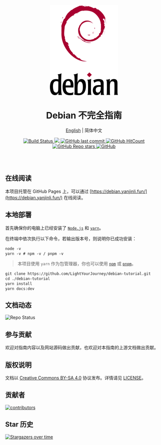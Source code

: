 <!--suppress HtmlDeprecatedAttribute -->
<p align="center">
  <a href="https://debian.yanjinli.fun/">
    <img alt="logo" src="./docs/public/images/debian.svg"/>
  </a>
</p>

<h1 align="center"><strong>Debian 不完全指南</strong></h1>

<div align="center">

[English](./README.md) | 简体中文

</div>

<p align="center">
  <a
    href="https://actions-badge.atrox.dev/LightYourJourney/debian-tutorial/goto?ref=main"
   >
    <img
      alt="Build Status"
      src="https://img.shields.io/endpoint.svg?url=https%3A%2F%2Factions-badge.atrox.dev%2FLightYourJourney%2Fdebian-tutorial%2Fbadge%3Fref%3Dmain&style=flat"
    />
  </a>
  <a
    href="https://hits.seeyoufarm.com"
  >
    <img
      src="https://hits.seeyoufarm.com/api/count/incr/badge.svg?url=https%3A%2F%2Fgithub.com%2FLightYourJourney%2Fdebian-tutorial&count_bg=%2379C83D&title_bg=%23555555&icon=&icon_color=%23E7E7E7&title=hits&edge_flat=false"
    />
  </a>
  <a
    href="https://github.com/LightYourJourney/debian-tutorial"
    target="_blank"
    rel="noopener noreferrer"
  >
    <img
      alt="GitHub last commit"
      src="https://img.shields.io/github/last-commit/LightYourJourney/debian-tutorial"
    />
  </a>
  </a>
  <a
    href="https://github.com/LightYourJourney/debian-tutorial"
    target="_blank"
    rel="noopener noreferrer"
  >
    <img
      alt="GitHub HitCount"
      src="https://views.whatilearened.today/views/github/LightYourJourney/debian-tutorial.svg"
    />
  </a>
  <a
    href="https://github.com/LightYourJourney/debian-tutorial"
    target="_blank"
    rel="noopener noreferrer"
  >
    <img
      alt="GitHub Repo stars"
      src="https://img.shields.io/github/stars/LightYourJourney/debian-tutorial?style=social"
    />
  </a>
  <a
    href="https://github.com/LightYourJourney/debian-tutorial/blob/main/LICENSE"
    target="_blank"
    rel="noopener noreferrer"
  >
    <img
      alt="GitHub"
      src="https://img.shields.io/github/license/LightYourJourney/debian-tutorial"
    >
  </a>
</p>

<div align="center">
<img src="https://cdn.jsdelivr.net/gh/eryajf/tu@main/img/image_20240420_214408.gif" width="800"  height="3">
</div><br>

## 在线阅读

本项目托管在 GitHub Pages 上，可以通过 [https://debian.yanjinli.fun/](https://debian.yanjinli.fun/) 在线阅读。

## 本地部署

首先确保你的电脑上已经安装了 [`Node.js`](https://nodejs.org/zh-cn) 和 [`yarn`](https://yarnpkg.com/)。

在终端中依次执行以下命令，若输出版本号，则说明你已成功安装：

```shell
node -v
yarn -v # npm -v / pnpm -v
```

> 本项目使用 `yarn` 作为包管理器，你也可以使用 [`npm`](https://www.npmjs.com/) 或 [`pnpm`](https://pnpm.io/)。

```shell
git clone https://github.com/LightYourJourney/debian-tutorial.git
cd ./debian-tutorial
yarn install
yarn docs:dev
```

## 文档动态

![Repo Status](https://repobeats.axiom.co/api/embed/249f1051699537518d580cf67ef0f81d4519e9a2.svg)

## 参与贡献

欢迎对指南内容以及网站源码做出贡献，也欢迎对本指南的上游文档做出贡献。

## 版权说明

文档以 [Creative Commons BY-SA 4.0](https://creativecommons.org/licenses/by-sa/4.0/) 协议发布。详情请见 [LICENSE](https://github.com/LightYourJourney/debian-tutorial/blob/main/LICENSE)。

## 贡献者

<a href="https://github.com/LightYourJourney/debian-tutorial/graphs/contributors">
  <img src="https://contrib.rocks/image?repo=LightYourJourney/debian-tutorial" alt="contributors"/>
</a>

## Star 历史

[![Stargazers over time](https://starchart.cc/LightYourJourney/debian-tutorial.svg?variant=adaptive)](https://starchart.cc/LightYourJourney/debian-tutorial)
